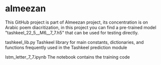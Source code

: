 # almeezan
This GitHub project is part of Almeezan project, its concentration is on Arabic poem diacritization, in this project you can find a pre-trained model "tashkeel_22_5__M6__7_7.h5" that can be used for testing directly.

tashkeel_lib.py 
Tashkeel library for main constants, dictionaries, and functions frequently used in the Tashkeel prediction module

lstm_letter_7_7.ipynb
The notebook contains the training code

